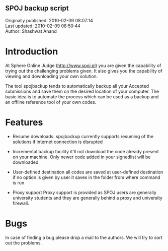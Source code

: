 ## SPOJ backup script  
Originally published: 2010-02-09 08:07:14  
Last updated: 2010-02-09 08:50:44  
Author: Shashwat Anand  
  
Introduction
============
At Sphere Online Judge (http://www.spoj.pl) you are given the capability of trying out the
challenging problems given. It also gives you the capability of viewing
and downloading your own solution.

The tool spojbackup tends to automatically backup all your Accepted
submissions and save them on the desired location of your computer. The
basic idea is to automate the process which can be used as a backup and
an offline reference tool of your own codes.

Features
========

* Resume downloads.
    spojbackup currently supports resuming of the solutions if internet
    connection is disrupted

* Incremental backup facility
    it'll not download the code already present on your machine. Only newer
    code added in your signedlist will be downloaded

* User-defined destination
    all codes are saved at user-defined destination
    if no option is given by user it saves in the folder from where command is
    run

* Proxy support
    Proxy support is provided as SPOJ users are generally university students
    and they are generally behind a proxy and university firewall.

Bugs
====

In case of finding a bug please drop a mail to the authors. We will try to sort
out the problems.
